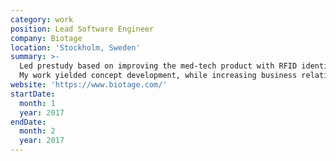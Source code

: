 ```yaml
---
category: work
position: Lead Software Engineer
company: Biotage
location: 'Stockholm, Sweden'
summary: >-
  Led prestudy based on improving the med-tech product with RFID identification.
  My work yielded concept development, while increasing business relations.
website: 'https://www.biotage.com/'
startDate:
  month: 1
  year: 2017
endDate:
  month: 2
  year: 2017
---
```


